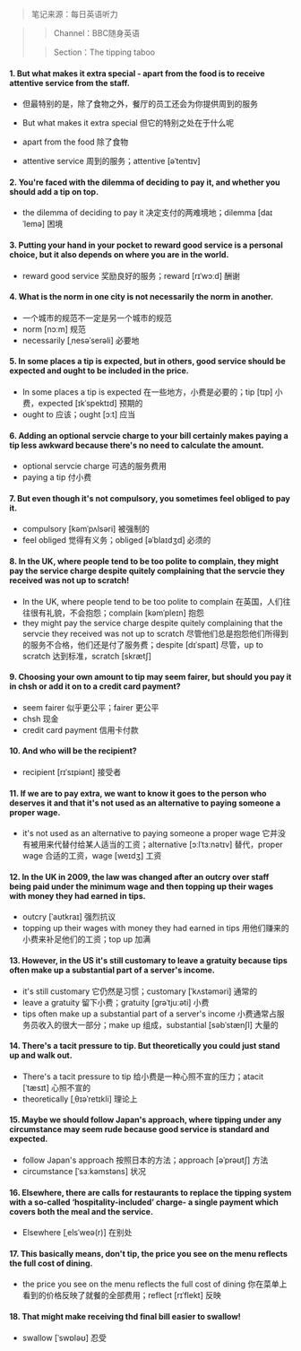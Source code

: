 > 笔记来源：每日英语听力

> > Channel：BBC随身英语
>
> > Section：The tipping taboo

#### 1. But what makes it extra special - apart from the food is to receive attentive service from the staff.

- 但最特别的是，除了食物之外，餐厅的员工还会为你提供周到的服务

- But what makes it extra special 但它的特别之处在于什么呢
- apart from the food 除了食物
- attentive service 周到的服务；attentive [əˈtentɪv] 

#### 2. You're faced with the dilemma of deciding to pay it, and whether you should add a tip on top.

- the dilemma of deciding to pay it 决定支付的两难境地；dilemma [daɪˈlemə] 困境

#### 3. Putting your hand in your pocket to reward good service is a personal choice, but it also depends on where you are in the world.

- reward good service 奖励良好的服务；reward [rɪˈwɔːd] 酬谢

#### 4. What is the norm in one city is not necessarily the norm in another. 

- 一个城市的规范不一定是另一个城市的规范
- norm [nɔːm] 规范
- necessarily  [ˌnesəˈserəli] 必要地

#### 5. In some places a tip is expected, but in others, good service should be expected and ought to be included in the price.

- In some places a tip is expected 在一些地方，小费是必要的；tip [tɪp] 小费，expected [ɪkˈspektɪd] 预期的
- ought to 应该；ought [ɔːt] 应当

#### 6. Adding an optional servcie charge to your bill certainly makes paying a tip less awkward because there's no need to calculate the amount.

- optional servcie charge 可选的服务费用
- paying a tip 付小费

#### 7. But even though it's not compulsory, you sometimes feel obliged to pay it.

- compulsory [kəmˈpʌlsəri] 被强制的
- feel obliged 觉得有义务；obliged [əˈblaɪdʒd] 必须的

#### 8. In the UK, where people tend to be too polite to complain, they might pay the service charge despite quitely complaining that the servcie they received was not up to scratch!

- In the UK, where people tend to be too polite to complain 在英国，人们往往很有礼貌，不会抱怨；complain [kəmˈpleɪn] 抱怨
- they might pay the service charge despite quitely complaining that the servcie they received was not up to scratch 尽管他们总是抱怨他们所得到的服务不合格，他们还是付了服务费；despite [dɪˈspaɪt] 尽管，up to scratch 达到标准，scratch [skrætʃ]

#### 9. Choosing your own amount to tip may seem fairer, but should you pay it in chsh or add it on to a credit card payment?

- seem fairer 似乎更公平；fairer 更公平
- chsh 现金
- credit card payment 信用卡付款

#### 10. And who will be the recipient?

- recipient [rɪˈsɪpiənt] 接受者

#### 11. If we are to pay extra, we want to know it goes to the person who deserves it and that it's not used as an alternative to paying someone a proper wage.

- it's not used as an alternative to paying someone a proper wage 它并没有被用来代替付给某人适当的工资；alternative [ɔːlˈtɜːnətɪv] 替代，proper wage 合适的工资，wage [weɪdʒ] 工资

#### 12. In the UK in 2009, the law was changed after an outcry over staff being paid under the minimum wage and then topping up their wages with money they had earned in tips.

- outcry [ˈaʊtkraɪ] 强烈抗议
- topping up their wages with money they had earned in tips 用他们赚来的小费来补足他们的工资；top up 加满

#### 13. However, in the US it's still customary to leave a gratuity because tips often make up a substantial part of a server's income.

- it's still customary 它仍然是习惯；customary [ˈkʌstəməri] 通常的
- leave a gratuity 留下小费；gratuity [ɡrəˈtjuːəti] 小费
- tips often make up a substantial part of a server's income 小费通常占服务员收入的很大一部分；make up 组成，substantial [səbˈstænʃl] 大量的

#### 14. There's a tacit pressure to tip. But theoretically you could just stand up and walk out.

- There's a tacit pressure to tip 给小费是一种心照不宣的压力；atacit [ˈtæsɪt] 心照不宣的
- theoretically [ˌθɪəˈretɪkli] 理论上

#### 15. Maybe we should follow Japan's approach, where tipping under any circumstance may seem rude because good service is standard and expected.

- follow Japan's approach 按照日本的方法；approach [əˈprəʊtʃ] 方法
- circumstance [ˈsɜːkəmstəns] 状况

#### 16. Elsewhere, there are calls for restaurants to replace the tipping system with a so-called ‘hospitality-included’ charge- a single payment which covers both the meal and the service.

- Elsewhere [ˌelsˈweə(r)] 在别处

#### 17. This basically means, don't tip, the price you see on the menu reflects the full cost of dining.

- the price you see on the menu reflects the full cost of dining 你在菜单上看到的价格反映了就餐的全部费用；reflect [rɪˈflekt] 反映

#### 18. That might make receiving thd final bill easier to swallow!

- swallow [ˈswɒləʊ] 忍受

